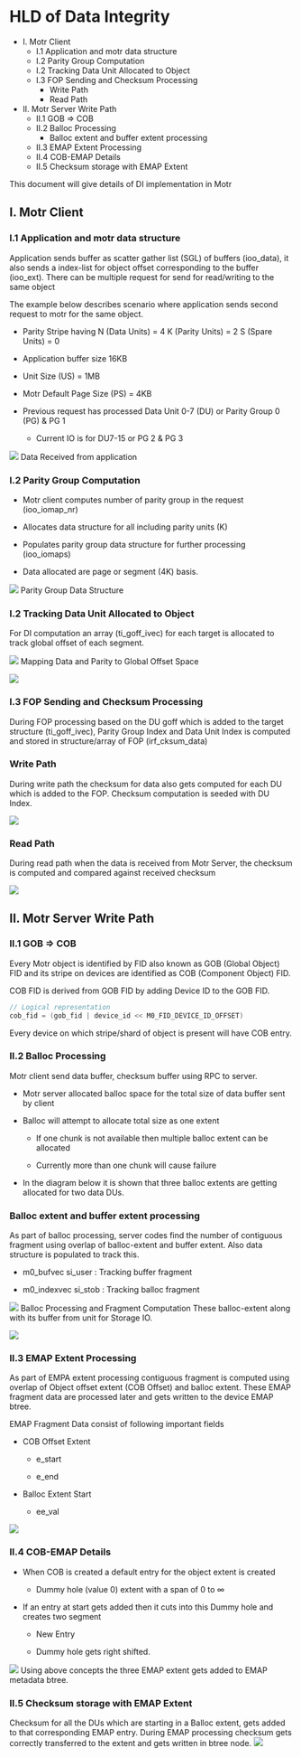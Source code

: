 # HLD of Data Integrity

- I. Motr Client
  - I.1 Application and motr data structure
  - I.2 Parity Group Computation 
  - I.2 Tracking Data Unit Allocated to Object
  - I.3 FOP Sending and Checksum Processing
    - Write Path
    - Read Path
- II. Motr Server Write Path
  - II.1 GOB => COB
  - II.2 Balloc Processing
    - Balloc extent and buffer extent processing
  - II.3 EMAP Extent Processing
  - II.4 COB-EMAP Details
  - II.5 Checksum storage with EMAP Extent

This document will give details of DI implementation in Motr

## I. Motr Client 
### I.1 Application and motr data structure
Application sends buffer as scatter gather list (SGL) of buffers (ioo_data), it also sends a index-list for object offset corresponding to the buffer (ioo_ext). There can be multiple request for send for read/writing to the same object

The example below describes scenario where application sends second request to motr for the same object.   

- Parity Stripe having N (Data Units) = 4  K (Parity Units) = 2 S (Spare Units) = 0

- Application buffer size 16KB

- Unit Size (US) = 1MB

- Motr Default Page Size (PS) = 4KB

- Previous request has processed Data Unit 0-7 (DU) or Parity Group 0 (PG) & PG 1  

  - Current IO is for DU7-15 or PG 2 & PG 3 

![](https://github.com/Seagate/cortx-motr/raw/main/doc/Images/DI01.png)
Data Received from application
### I.2 Parity Group Computation 
- Motr client computes number of parity group in the request (ioo_iomap_nr)

- Allocates data structure for all including parity units (K)

- Populates parity group data structure for further processing (ioo_iomaps)

- Data allocated are page or segment (4K) basis.

![](https://github.com/Seagate/cortx-motr/raw/main/doc/Images/DI02.png)
Parity Group Data Structure
### I.2 Tracking Data Unit Allocated to Object
For DI computation an array (ti_goff_ivec) for each target is allocated to track global offset of each segment.

![](https://github.com/Seagate/cortx-motr/raw/main/doc/Images/DI03.png)
Mapping Data and Parity to Global Offset Space
 

![](https://github.com/Seagate/cortx-motr/raw/main/doc/Images/DI04.png)
### I.3 FOP Sending and Checksum Processing
During FOP processing based on the DU goff which is added to the target structure (ti_goff_ivec), Parity Group Index and Data Unit Index is computed and stored in structure/array of FOP (irf_cksum_data)

### Write Path
 During write path the checksum for data also gets computed for each DU which is added to the FOP. Checksum computation is seeded with DU Index.

![](https://github.com/Seagate/cortx-motr/raw/main/doc/Images/DI05.png)
### Read Path
During read path when the data is received from Motr Server, the checksum is computed and compared against received checksum


 
![](https://github.com/Seagate/cortx-motr/raw/main/doc/Images/DI06.png)
## II. Motr Server Write Path
### II.1 GOB => COB
Every Motr object is identified by FID also known as GOB (Global Object) FID and its stripe on devices are identified as COB (Component Object) FID.

COB FID is derived from GOB FID by adding Device ID to the GOB FID. 

```c
// Logical representation 
cob_fid = (gob_fid | device_id << M0_FID_DEVICE_ID_OFFSET)
```
Every device on which stripe/shard of object is present will have COB entry. 

### II.2 Balloc Processing
Motr client send data buffer, checksum buffer using RPC to server.

- Motr server allocated balloc space for the total size of data buffer sent by client

- Balloc will attempt to allocate total size as one extent

  - If one chunk is not available then multiple balloc extent can be allocated

  - Currently more than one chunk will cause failure

- In the diagram below it is shown that three balloc extents are getting allocated for two data DUs.

### Balloc extent and buffer extent processing
As part of balloc processing, server codes find the number of contiguous fragment using overlap of balloc-extent and buffer extent. Also data structure is populated to track this.

- m0_bufvec   si_user : Tracking buffer fragment

- m0_indexvec si_stob : Tracking balloc fragment

![](https://github.com/Seagate/cortx-motr/raw/main/doc/Images/DI07.png)
Balloc Processing and Fragment Computation 
These balloc-extent along with its buffer from unit for Storage IO.  

![](https://github.com/Seagate/cortx-motr/raw/main/doc/Images/DI08.png)
### II.3 EMAP Extent Processing
As part of EMPA extent processing contiguous fragment is computed using overlap of Object offset extent (COB Offset) and balloc extent. These EMAP fragment data are processed later and gets written to the device EMAP btree.

EMAP Fragment Data consist of following important fields

- COB Offset Extent 

  - e_start

  - e_end

- Balloc Extent Start

  - ee_val

![](https://github.com/Seagate/cortx-motr/raw/main/doc/Images/DI09.png)
### II.4 COB-EMAP Details
- When COB is created a default entry for the object extent is created

  - Dummy hole (value 0) extent with a span of 0 to ∞

- If an entry at start gets added then it cuts into this Dummy hole and creates two segment 

  - New Entry 

  - Dummy hole gets right shifted.

![](https://github.com/Seagate/cortx-motr/raw/main/doc/Images/DI10.png)
Using above concepts the three EMAP extent gets added to EMAP metadata btree.

### II.5 Checksum storage with EMAP Extent
Checksum for all the DUs which are starting in a Balloc extent, gets added to that corresponding EMAP entry. During EMAP processing checksum gets correctly transferred to the extent and gets written in btree node.
![](https://github.com/Seagate/cortx-motr/raw/main/doc/Images/DI11.png)


